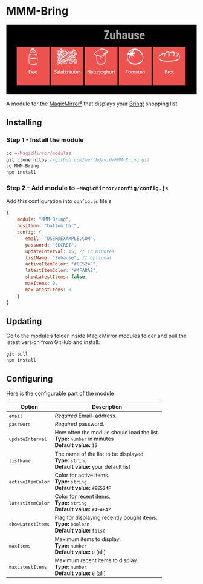 # MMM-Bring

![Alt text](/img/readme/example.png "A preview of the MMM-Bring module.")

A module for the [MagicMirror²](https://github.com/MichMich/MagicMirror/) that displays your [Bring!](https://www.getbring.com) shopping list.

## Installing

### Step 1 - Install the module
```javascript
cd ~/MagicMirror/modules
git clone https://github.com/werthdavid/MMM-Bring.git
cd MMM-Bring
npm install
```

### Step 2 - Add module to `~MagicMirror/config/config.js`
Add this configuration into `config.js` file's
```javascript
{
    module: "MMM-Bring",
    position: "bottom_bar",
    config: {
       email: "USER@EXAMPLE.COM",
       password: "SECRET",
       updateInterval: 15, // in Minutes
       listName: "Zuhause", // optional
       activeItemColor: "#EE524F",
       latestItemColor: "#4FABA2",
       showLatestItems: false,
       maxItems: 0,
       maxLatestItems: 0
    }
}
```
## Updating
Go to the module’s folder inside MagicMirror modules folder and pull the latest version from GitHub and install:
```
git pull
npm install
```
## Configuring
Here is the configurable part of the module

| Option               | Description
|--------------------- |-----------
| `email`              | *Required* Email-address.
| `password`           | *Required* password.
| `updateInterval`     | How often the module should load the list.<br>**Type:** `number` in minutes<br> **Default value:** `15`
| `listName`           | The name of the list to be displayed. <br>**Type:** `string` <br> **Default value:** your default list
| `activeItemColor`    | Color for active items. <br>**Type:** `string` <br> **Default value:** `#EE524F`
| `latestItemColor`    | Color for recent items. <br>**Type:** `string` <br> **Default value:** `#4FABA2`
| `showLatestItems`    | Flag for displaying recently bought items. <br>**Type:** `boolean` <br> **Default value:** `false`
| `maxItems`           | Maximum items to display. <br>**Type:** `number` <br> **Default value:** `0` (all)
| `maxLatestItems`     | Maximum recent items to display. <br>**Type:** `number` <br> **Default value:** `0` (all)
